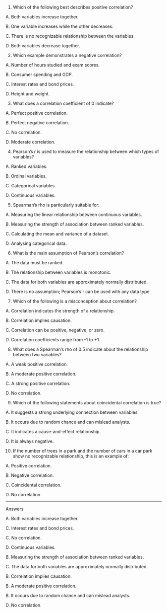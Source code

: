1. Which of the following best describes positive correlation?

A. Both variables increase together.

B. One variable increases while the other decreases.

C. There is no recognizable relationship between the variables.

D. Both variables decrease together.



2. Which example demonstrates a negative correlation?

A. Number of hours studied and exam scores.

B. Consumer spending and GDP.

C. Interest rates and bond prices.

D. Height and weight.



3. What does a correlation coefficient of 0 indicate?

A. Perfect positive correlation.

B. Perfect negative correlation.

C. No correlation.

D. Moderate correlation.



4. Pearson’s r is used to measure the relationship between which types of variables?

A. Ranked variables.

B. Ordinal variables.

C. Categorical variables.

D. Continuous variables.



5. Spearman’s rho is particularly suitable for:

A. Measuring the linear relationship between continuous variables.

B. Measuring the strength of association between ranked variables.

C. Calculating the mean and variance of a dataset.

D. Analysing categorical data.



6. What is the main assumption of Pearson’s correlation?

A. The data must be ranked.

B. The relationship between variables is monotonic.

C. The data for both variables are approximately normally distributed.

D. There is no assumption; Pearson’s r can be used with any data type.



7. Which of the following is a misconception about correlation?

A. Correlation indicates the strength of a relationship.

B. Correlation implies causation.

C. Correlation can be positive, negative, or zero.

D. Correlation coefficients range from -1 to +1.



8. What does a Spearman’s rho of 0.5 indicate about the relationship between two variables?

A. A weak positive correlation.

B. A moderate positive correlation.

C. A strong positive correlation.

D. No correlation.



9. Which of the following statements about coincidental correlation is true?

A. It suggests a strong underlying connection between variables.

B. It occurs due to random chance and can mislead analysts.

C. It indicates a cause-and-effect relationship.

D. It is always negative.



10. If the number of trees in a park and the number of cars in a car park show no recognizable relationship, this is an example of:

A. Positive correlation.

B. Negative correlation.

C. Coincidental correlation.

D. No correlation.

---
Answers



A. Both variables increase together.

C. Interest rates and bond prices.

C. No correlation.

D. Continuous variables.

B. Measuring the strength of association between ranked variables.

C. The data for both variables are approximately normally distributed.

B. Correlation implies causation.

B. A moderate positive correlation.

B. It occurs due to random chance and can mislead analysts.

D. No correlation.



